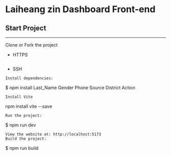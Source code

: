 # Laiheang zin Dashboard Front-end
## Start Project
---
Clone or Fork the project
- HTTPS
````

````
- SSH

````
Install dependencies:
````
$ npm install  <th>Last_Name</th>
            <th>Gender</th>
            <th>Phone</th>
            <th>Source</th>
            <th>District</th>
            <th>Action</th>
````
Install Vite
````
npm install vite --save
````
Run the project:
````
$ npm run dev
````
View the website at: http://localhost:5173
Build the project:
````
$ npm run build
````
